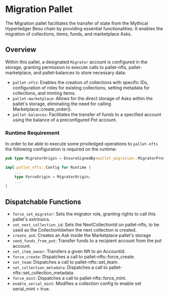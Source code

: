 # Migration Pallet

The Migration pallet facilitates the transfer of state from the Mythical Hyperledger Besu chain by providing essential functionalities. It enables the migration of collections, items, funds, and marketplace Asks.

## Overview

Within this pallet, a designated `Migrator` account is configured in the storage, granting permission to execute calls to pallet-nfts, pallet-marketplace, and pallet-balances to store necessary data:

-   `pallet-nfts`: Enables the creation of collections with specific IDs, configuration of roles for existing collections, setting metadata for collections, and minting items.
-   `pallet-marketplace`: Allows for the direct storage of Asks within the pallet's storage, eliminating the need for calling Marketplace::create_order().
-   `pallet-balances`: Facilitates the transfer of funds to a specified account using the balance of a preconfigured Pot account.

### **Runtime Requirement**

In order to be able to execute some priviledged operations to `pallet-nfts` the following configuration is required on the runtime:

```rust
pub type MigratorOrigin = EnsureSignedBy<pallet_migration::MigratorProvider<Runtime>, AccountId>;

impl pallet_nfts::Config for Runtime {
	...
	type ForceOrigin = MigratorOrigin;
	...
}
```

## Dispatchable Functions

-   `force_set_migrator`: Sets the migrator role, granting rights to call this pallet's extrinsics.
-   `set_next_collection_id`: Sets the NextCollectionId on pallet-nfts, to be used as the CollectionIdwhen the next collection is created.
-   `create_ask`: Creates an Ask inside the Marketplace pallet's storage
-   `send_funds_from_pot`: Transfer funds to a recipient account from the pot account.
-   `set_item_owner`: Transfers a given Nft to an AccountId.
-   `force_create`: Dispatches a call to pallet-nfts::force_create.
-   `set_team`: Dispatches a call to pallet-nfts::set_team.
-   `set_collection_metadata`: Dispatches a call to pallet-nfts::set_collection_metadata.
-   `force_mint`: Dispatches a call to pallet-nfts::force_mint.
-   `enable_serial_mint`: Modifies a collection config to enable set serial_mint = true.

